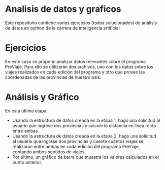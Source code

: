 # Analisis de datos y graficos
Este repositorio contiene varios ejercicios (todos solucionados) de analisis de datos en python de la carrera de inteligencia artificial

# Ejercicios
En este caso se propone analizar datos relevantes sobre el programa PreViaje. 
Para ello se utilizarán dos archivos, uno con los datos sobre los viajes realizados en cada edición del programa 
y otro que provee las coordenadas de las provincias de nuestro país.

# Análisis y Gráfico
En esta última etapa:
- Usando la estructura de datos creada en la etapa 1, hago una solicitud al usuario que ingrese dos provincias y calcule la distancia en línea recta entre ambas.
- Usando la estructura de datos creada en la etapa 2, hago una solicitud al usuario que ingrese dos provincias y cuente cuántos viajes se realizaron entre ambas en cada edición del programa PreViaje, 
contando ambos sentidos de viajes.
- Por último, un gráfico de barra que muestra los valores calculados en el punto anterior.
